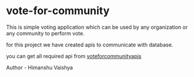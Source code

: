 # vote-for-community
This is simple voting application which can be used by any organization or any community to perform vote.

for this project we have created apis to communicate with database.


you can get all required api from <a href="https://github.com/HimanshuVaishya/apis-for-vote-for-community">voteforcommunityapis</a>

Author - Himanshu Vaishya
